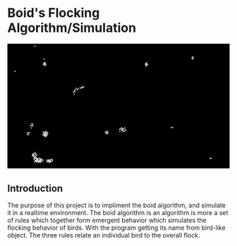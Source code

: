 # Boid's Flocking Algorithm/Simulation

![Example Gif of Simulation](./example.gif)

## Introduction

The purpose of this project is to impliment the boid algorithm, and simulate it in a realtime environment. The boid algorithm is an algorithm is more a set of rules which together form emergent behavior which simulates the flocking behavior of birds. With the program getting its name from bird-like object. The three rules relate an individual bird to the overall flock.
